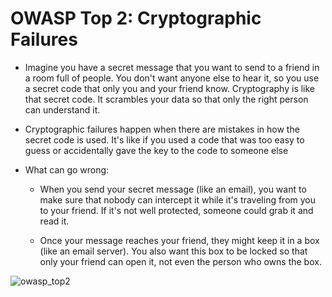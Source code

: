 # OWASP Top 2: Cryptographic Failures

- Imagine you have a secret message that you want to send to a friend in a room full of people. You don't want anyone else to hear it, so you use a secret code that only you and your friend know. Cryptography is like that secret code. It scrambles your data so that only the right person can understand it.

- Cryptographic failures happen when there are mistakes in how the secret code is used. It's like if you used a code that was too easy to guess or accidentally gave the key to the code to someone else

- What can go wrong:

  + When you send your secret message (like an email), you want to make sure that nobody can intercept it while it's traveling from you to your friend. If it's not well protected, someone could grab it and read it.

  + Once your message reaches your friend, they might keep it in a box (like an email server). You also want this box to be locked so that only your friend can open it, not even the person who owns the box.

![owasp_top2](https://github.com/Forgebreaker/OWASP_Top_10_2021/assets/112708857/512cc956-0a39-49e9-af15-981e2c934ffb)


